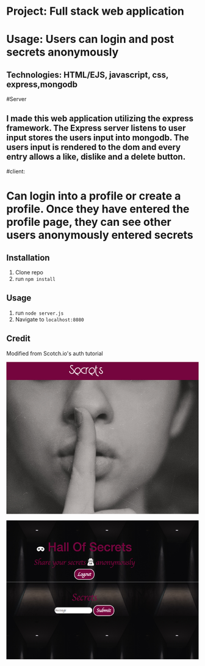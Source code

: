 # Project: Full stack web application
# Usage: Users can login and post secrets anonymously


## Technologies: HTML/EJS, javascript, css, express,mongodb


#Server
## I made this web application utilizing the express framework. The Express server listens to user input stores the users input into mongodb. The users input is rendered to the dom and every entry allows a like, dislike and a delete button.

#client:
# Can login into a profile or create a profile. Once they have entered the profile page, they can see other users anonymously entered secrets

## Installation

1. Clone repo
2. run `npm install`

## Usage

1. run `node server.js`
2. Navigate to `localhost:8080`

## Credit

Modified from Scotch.io's auth tutorial

![login](public/img/front.png)

![profile](public/img/imageone.png)
